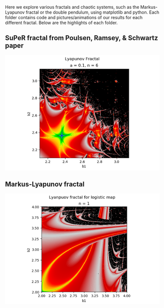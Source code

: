 Here we explore various fractals and chaotic systems, such as the Markus-Lyapunov fractal or the double pendulum, using matplotlib and python. Each folder contains code and pictures/animations of our results for each different fractal. Below are the highlights of each folder.

## SuPeR fractal from Poulsen, Ramsey, & Schwartz paper
![SuPeR Fractal Image](SuPeR%20Fractals/Lyapunov_Fractal_a_0.1.png)

## Markus-Lyapunov fractal 
![Markus-Lyap Fractal Image](Markus-Lyapunov%20Fractals/lyapunov_fractal_ab.png)
